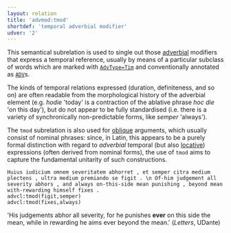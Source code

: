 ```yaml
---
layout: relation
title: 'advmod:tmod'
shortdef: 'temporal adverbial modifier'
udver: '2'
---
```


This semantical subrelation is used to single out those [adverbial](la-dep/advmod) modifiers that express a temporal reference, usually by means of a particular subclass of words which are marked with [`AdvType=Tim`](la-feat/AdvType) and conventionally annotated as [`ADV`](la-pos/ADV)s.

The kinds of temporal relations expressed (duration, definiteness, and so on) are often readable from the morphological history of the adverbial element (e.g. *hodie* 'today' is a contraction of the ablative phrase *hoc die* 'on this day'), but do not appear to be fully standardised (i.e. there is a variety of synchronically non-predictable forms, like *semper* 'always').

The `tmod` subrelation is also used for [oblique](la-dep/obl-tmod) arguments, which usually consist of nominal phrases: since, in Latin, this appears to be a purely formal distinction with regard to *adverbial* temporal (but also [locative](la-dep/advmod-lmod)) expressions (often derived from nominal forms), the use of `tmod` aims to capture the fundamental unitarity of such constructions.


~~~ sdparse
Huius iudicium omnem severitatem abhorret , et semper citra medium plectens , ultra medium premiando se figit . \n Of-him judgement all severity abhors , and always on-this-side mean punishing , beyond mean with-rewarding himself fixes . 
advcl:tmod(figit,semper)
advcl:tmod(fixes,always)
~~~

'His judgements abhor all severity, for he punishes **ever** on this side the mean, while in rewarding he aims ever beyond the mean.' (*Letters*, UDante) 

<!-- Interlanguage links updated Ne 5. května 2024, 18:20:41 CEST -->
